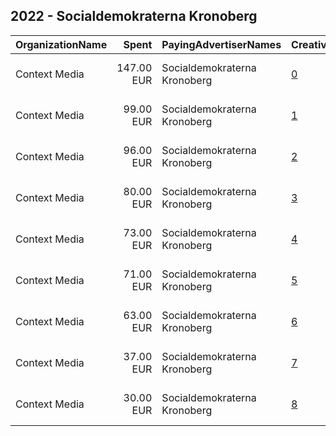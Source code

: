 ## 2022 - Socialdemokraterna Kronoberg 
|OrganizationName|Spent|PayingAdvertiserNames|CreativeUrls|Impressions|Genders|AgeBrackets|CountryCodes|BillingAddresses|CandidateBallotInformation|
|:---|---:|:---|:---|---:|:---|:---|:---|:---|:---|
|Context Media|147.00 EUR|Socialdemokraterna Kronoberg|[0](https://www.snap.com/political-ads/asset/045c676b2eb8b4ba73fc488019966e1b038abdfe6ed4156f56128126a3e08c92?mediaType=mp4)|29,561||17+|sweden|"Västra Norrlandsgatan 7 ,UMEÅ,90327,SE"|Socialdemokraterna Kronoberg|
|Context Media|99.00 EUR|Socialdemokraterna Kronoberg|[1](https://www.snap.com/political-ads/asset/26f94349f421a17225417b01fa6be31c54cd50f5372325fbd1c5e2ca6299d9e7?mediaType=mp4)|14,199||17+|sweden|"Västra Norrlandsgatan 7 ,UMEÅ,90327,SE"|Socialdemokraterna Kronoberg|
|Context Media|96.00 EUR|Socialdemokraterna Kronoberg|[2](https://www.snap.com/political-ads/asset/80d2ebe3336a4cd5b6ab4a31020a9ab33d295d15a1710fe4e597fbe9c6460cb0?mediaType=mp4)|13,973|FEMALE|20-49|sweden|"Västra Norrlandsgatan 7 ,UMEÅ,90327,SE"|Socialdemokraterna Kronoberg|
|Context Media|80.00 EUR|Socialdemokraterna Kronoberg|[3](https://www.snap.com/political-ads/asset/26f94349f421a17225417b01fa6be31c54cd50f5372325fbd1c5e2ca6299d9e7?mediaType=mp4)|15,274||17+|sweden|"Västra Norrlandsgatan 7 ,UMEÅ,90327,SE"|Socialdemokraterna Kronoberg|
|Context Media|73.00 EUR|Socialdemokraterna Kronoberg|[4](https://www.snap.com/political-ads/asset/4f8ce1c44e0c09fcd835da9ef5280a11130c645c412b30637dd69f09cb0ba8cd?mediaType=mp4)|11,611|FEMALE|20-49|sweden|"Västra Norrlandsgatan 7 ,UMEÅ,90327,SE"|Socialdemokraterna Kronoberg|
|Context Media|71.00 EUR|Socialdemokraterna Kronoberg|[5](https://www.snap.com/political-ads/asset/26f94349f421a17225417b01fa6be31c54cd50f5372325fbd1c5e2ca6299d9e7?mediaType=mp4)|16,473||17+|sweden|"Västra Norrlandsgatan 7 ,UMEÅ,90327,SE"|Socialdemokraterna Kronoberg|
|Context Media|63.00 EUR|Socialdemokraterna Kronoberg|[6](https://www.snap.com/political-ads/asset/045c676b2eb8b4ba73fc488019966e1b038abdfe6ed4156f56128126a3e08c92?mediaType=mp4)|8,994||17+|sweden|"Västra Norrlandsgatan 7 ,UMEÅ,90327,SE"|Socialdemokraterna Kronoberg|
|Context Media|37.00 EUR|Socialdemokraterna Kronoberg|[7](https://www.snap.com/political-ads/asset/26f94349f421a17225417b01fa6be31c54cd50f5372325fbd1c5e2ca6299d9e7?mediaType=mp4)|5,137||17+|sweden|"Västra Norrlandsgatan 7 ,UMEÅ,90327,SE"|Socialdemokraterna Kronoberg|
|Context Media|30.00 EUR|Socialdemokraterna Kronoberg|[8](https://www.snap.com/political-ads/asset/efe46b7136ad0e495a94738233da932fa47ae71058cbf3399e8636f64cd939c3?mediaType=mp4)|5,199|FEMALE|20-49|sweden|"Västra Norrlandsgatan 7 ,UMEÅ,90327,SE"|Socialdemokraterna Kronoberg|
